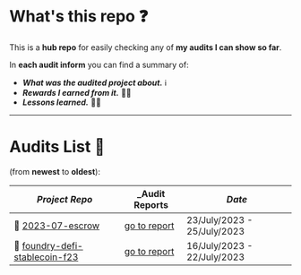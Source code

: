# What's this repo ❓

This is a **hub repo** for easily checking any of **my audits I can show so far**.

In **each audit inform** you can find a summary of:
 - **_What was the audited project about._** ℹ️
 - **_Rewards I earned from it._** 💸🧠
 - **_Lessons learned._** 🧑‍💻

<hr/>

# Audits List 📓 
(from **newest** to **oldest**):


| _Project Repo_ | _Audit Reports | _Date_ |
|--------------|---------------|------|
| 🔗 [2023-07-escrow](https://github.com/Cyfrin/2023-07-escrow/tree/main) | [go to report](https://github.com/CarlosAlegreUr/Audits-By-CarlosAlegreUr/tree/main/reports/2023-07-escrow) | 23/July/2023 - 25/July/2023 |
| 🔗 [foundry-defi-stablecoin-f23](https://github.com/Cyfrin/foundry-defi-stablecoin-f23/) | [go to report](https://github.com/CarlosAlegreUr/AuditExamplePractice) | 16/July/2023 - 22/July/2023 |
